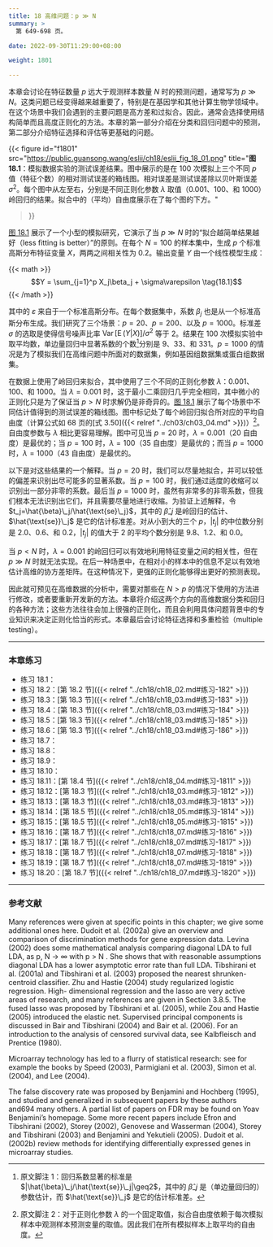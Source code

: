 ```yaml
---
title: 18 高维问题：p ≫ N
summary: >
  第 649-698 页。

date: 2022-09-30T11:29:00+08:00

weight: 1801

---
```


本章会讨论在特征数量 $p$ 远大于观测样本数量 $N$ 时的预测问题，通常写为 $p\gg N$。这类问题已经变得越来越重要了，特别是在基因学和其他计算生物学领域中。在这个场景中我们会遇到的主要问题是高方差和过拟合。因此，通常会选择使用结构简单而且高度正则化的方法。本章的第一部分介绍在分类和回归问题中的预测，第二部分介绍特征选择和评估等更基础的问题。

{{< figure
  id="f1801"
  src="https://public.guansong.wang/eslii/ch18/eslii_fig_18_01.png"
  title="**图 18.1**：模拟数据实验的测试误差结果。图中展示的是在 100 次模拟上三个不同 $p$ 值（特征个数）的相对测试误差的箱线图。相对误差是测试误差除以贝叶斯误差 $\sigma^2$。每个图中从左至右，分别是不同正则化参数 $\lambda$ 取值（$0.001$、$100$、和 $1000$）岭回归的结果。拟合中的（平均）自由度展示在了每个图的下方。"
>}}

[图 18.1](#figure-f1801) 展示了一个小型的模拟研究，它演示了当 $p\gg N$ 时的“拟合越简单结果越好（less fitting is better）”的原则。在每个 $N=100$ 的样本集中，生成 $p$ 个标准高斯分布特征变量 $X$，两两之间相关性为 0.2。输出变量 $Y$ 由一个线性模型生成：

{{< math >}}
$$Y = \sum_{j=1}^p X_j\beta_j + \sigma\varepsilon \tag{18.1}$$
{{< /math >}}

其中的 $\varepsilon$ 来自于一个标准高斯分布。在每个数据集中，系数 $\beta_j$ 也是从一个标准高斯分布生成。我们研究了三个场景：$p=20$、$p=200$、以及 $p=1000$。标准差 $\sigma$ 的选取是使得信号噪声比率 $\operatorname{Var}[\operatorname{E}(Y|X)]/\sigma^2$ 等于 2。结果在 100 次模拟实验中取平均数，单边量回归中显著系数的个数[^1]分别是 9、33、和 331。$p=1000$ 的情况是为了模拟我们在高维问题中所面对的数据集，例如基因组数据集或蛋白组数据集。

在数据上使用了岭回归来拟合，其中使用了三个不同的正则化参数 $\lambda$：$0.001$、$100$、和 $1000$。当 $\lambda=0.001$ 时，这于最小二乘回归几乎完全相同，其中微小的正则化只是为了保证当 $p>N$ 时求解仍是非奇异的。[图 18.1](#figure-f1801) 展示了每个场景中不同估计值得到的测试误差的箱线图。图中标记处了每个岭回归拟合所对应的平均自由度（计算公式如 68 页的[式 3.50]({{< relref "../ch03/ch03_04.md" >}})）[^2]。自由度参数与 $\lambda$ 相比更容易理解。图中可见当 $p=20$ 时，$\lambda=0.001$（20 自由度）是最优的；当 $p=100$ 时，$\lambda=100$（35 自由度）是最优的；而当 $p=1000$ 时，$\lambda=1000$（43 自由度）是最优的。

以下是对这些结果的一个解释。当 $p=20$ 时，我们可以尽量地拟合，并可以较低的偏差来识别出尽可能多的显著系数。当 $p=100$ 时，我们通过适度的收缩可以识别出一部分非零的系数。最后当 $p=1000$ 时，虽然有非常多的非零系数，但我们根本无法识别出它们，并且需要尽量地进行收缩。为验证上述解释，令 $t_j=\hat{\beta}\_j/\hat{\text{se}\_j}$，其中的 $\hat{\beta}\_j$ 是岭回归的估计、$\hat{\text{se}}\_j$ 是它的估计标准差。对从小到大的三个 $p$，$|t_j|$ 的中位数分别是 $2.0$、$0.6$、和 $0.2$，$|t_j|$ 的值大于 2 的平均个数分别是 $9.8$、$1.2$、和 $0.0$。

当 $p<N$ 时，$\lambda=0.001$ 的岭回归可以有效地利用特征变量之间的相关性，但在 $p\gg N$ 时就无法实现。在后一种场景中，在相对小的样本中的信息不足以有效地估计高维的协方差矩阵。在这种情况下，更强的正则化能够得出更好的预测表现。

因此就可预见在高维数据的分析中，需要对那些在 $N>p$ 的情况下使用的方法进行修改，或者要重新开发新的方法。本章将介绍这两个方向的高维数据分类和回归的各种方法；这些方法往往会加上很强的正则化，而且会利用具体问题背景中的专业知识来决定正则化恰当的形式。本章最后会讨论特征选择和多重检验（multiple testing）。

----------

### 本章练习

- 练习 18.1：
- 练习 18.2：[第 18.2 节]({{< relref "../ch18/ch18_02.md#练习-182" >}})
- 练习 18.3：[第 18.3 节]({{< relref "../ch18/ch18_03.md#练习-183" >}})
- 练习 18.4：[第 18.3 节]({{< relref "../ch18/ch18_03.md#练习-184" >}})
- 练习 18.5：[第 18.3 节]({{< relref "../ch18/ch18_03.md#练习-185" >}})
- 练习 18.6：[第 18.3 节]({{< relref "../ch18/ch18_03.md#练习-186" >}})
- 练习 18.7：
- 练习 18.8：
- 练习 18.9：
- 练习 18.10：
- 练习 18.11：[第 18.4 节]({{< relref "../ch18/ch18_04.md#练习-1811" >}})
- 练习 18.12：[第 18.3 节]({{< relref "../ch18/ch18_03.md#练习-1812" >}})
- 练习 18.13：[第 18.3 节]({{< relref "../ch18/ch18_03.md#练习-1813" >}})
- 练习 18.14：[第 18.5 节]({{< relref "../ch18/ch18_05.md#练习-1814" >}})
- 练习 18.15：[第 18.5 节]({{< relref "../ch18/ch18_05.md#练习-1815" >}})
- 练习 18.16：[第 18.7 节]({{< relref "../ch18/ch18_07.md#练习-1816" >}})
- 练习 18.17：[第 18.7 节]({{< relref "../ch18/ch18_07.md#练习-1817" >}})
- 练习 18.18：[第 18.7 节]({{< relref "../ch18/ch18_07.md#练习-1818" >}})
- 练习 18.19：[第 18.7 节]({{< relref "../ch18/ch18_07.md#练习-1819" >}})
- 练习 18.20：[第 18.7 节]({{< relref "../ch18/ch18_07.md#练习-1820" >}})

----------

### 参考文献

Many references were given at specific points in this chapter; we give some
additional ones here. Dudoit et al. (2002a) give an overview and comparison
of discrimination methods for gene expression data. Levina (2002)
does some mathematical analysis comparing diagonal LDA to full LDA, as
p, N → ∞ with p > N . She shows that with reasonable assumptions diagonal
LDA has a lower asymptotic error rate than full LDA. Tibshirani et al.
(2001a) and Tibshirani et al. (2003) proposed the nearest shrunken-centroid
classifier. Zhu and Hastie (2004) study regularized logistic regression. High-
dimensional regression and the lasso are very active areas of research, and
many references are given in Section 3.8.5. The fused lasso was proposed
by Tibshirani et al. (2005), while Zou and Hastie (2005) introduced the
elastic net. Supervised principal components is discussed in Bair and
Tibshirani (2004) and Bair et al. (2006). For an introduction to the analysis
of censored survival data, see Kalbfleisch and Prentice (1980).

Microarray technology has led to a flurry of statistical research: see for
example the books by Speed (2003), Parmigiani et al. (2003), Simon et al.
(2004), and Lee (2004).

The false discovery rate was proposed by Benjamini and Hochberg (1995),
and studied and generalized in subsequent papers by these authors and694
many others. A partial list of papers on FDR may be found on Yoav
Benjamini’s homepage. Some more recent papers include Efron and Tibshirani
(2002), Storey (2002), Genovese and Wasserman (2004), Storey and
Tibshirani (2003) and Benjamini and Yekutieli (2005). Dudoit et al. (2002b)
review methods for identifying differentially expressed genes in microarray
studies.

[^1]: 原文脚注 1：回归系数显著的标准是 $|\hat{\beta}\_j/\hat{\text{se}}\_j|\geq2$，其中的 $\hat{\beta}\_j$ 是（单边量回归的）参数估计，而 $\hat{\text{se}}\_j$ 是它的估计标准差。
[^2]: 原文脚注 2：对于正则化参数 $\lambda$ 的一个固定取值，拟合自由度依赖于每次模拟样本中观测样本预测变量的取值。因此我们在所有模拟样本上取平均的自由度。